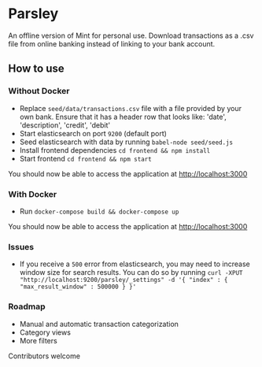 # Parsley

An offline version of Mint for personal use. Download transactions as a .csv file from online banking instead of linking to your bank account.

## How to use

### Without Docker

* Replace `seed/data/transactions.csv` file with a file provided by your own bank. Ensure that it has a header row that looks like: 'date', 'description', 'credit', 'debit'
* Start elasticsearch on port `9200` (default port)
* Seed elasticsearch with data by running `babel-node seed/seed.js`
* Install frontend dependencies `cd frontend && npm install`
* Start frontend `cd frontend && npm start`

You should now be able to access the application at [http://localhost:3000](http://localhost:3000)

### With Docker

* Run `docker-compose build && docker-compose up`

You should now be able to access the application at [http://localhost:3000](http://localhost:3000)

### Issues

* If you receive a `500` error from elasticsearch, you may need to increase window size for search results. You can do so by running `curl -XPUT "http://localhost:9200/parsley/_settings" -d '{ "index" : { "max_result_window" : 500000 } }'`

### Roadmap

- Manual and automatic transaction categorization
- Category views
- More filters

Contributors welcome
